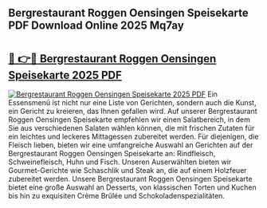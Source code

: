 ## Bergrestaurant Roggen Oensingen Speisekarte PDF Download Online 2025 Mq7ay

# <h2><a href="http://gceeba.nevu.top/?p=Bergrestaurant+Roggen+Oensingen+Speisekarte">🔗 👉🔴 Bergrestaurant Roggen Oensingen Speisekarte 2025 PDF</a></h2>

[![Bergrestaurant Roggen Oensingen Speisekarte 2025 PDF](https://i.imgur.com/dBaPXMq.png)](http://gceeba.nevu.top/?p=Bergrestaurant+Roggen+Oensingen+Speisekarte)
Ein Essensmenü ist nicht nur eine Liste von Gerichten, sondern auch die Kunst, ein Gericht zu kreieren, das Ihnen gefallen wird. Auf unserer Bergrestaurant Roggen Oensingen Speisekarte empfehlen wir einen Salatbereich, in dem Sie aus verschiedenen Salaten wählen können, die mit frischen Zutaten für ein leichtes und leckeres Mittagessen zubereitet werden. Für diejenigen, die Fleisch lieben, bieten wir eine umfangreiche Auswahl an Gerichten auf der Bergrestaurant Roggen Oensingen Speisekarte an: Rindfleisch, Schweinefleisch, Huhn und Fisch. Unseren Auserwählten bieten wir Gourmet-Gerichte wie Schaschlik und Steak an, die auf einem Holzfeuer zubereitet werden. Unsere Bergrestaurant Roggen Oensingen Speisekarte bietet eine große Auswahl an Desserts, von klassischen Torten und Kuchen bis hin zu exquisiten Crème Brûlée und Schokoladenspezialitäten.
